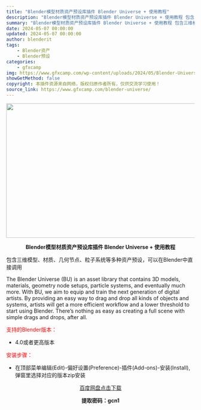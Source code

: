 ```yaml
---
title: "Blender模型材质资产预设库插件 Blender Universe + 使用教程"
description: "Blender模型材质资产预设库插件 Blender Universe + 使用教程 包含三维模型、材质、几何节点、粒子系统等多种资产预设，可以在Blender中直接调用 The Blender Un..."
summary: "Blender模型材质资产预设库插件 Blender Universe + 使用教程 包含三维模型、材质、几何节点、粒子系统等多种资产预设，可以在Blender中直接调用 The Blender Un..."
date: 2024-05-07 00:00:00
updated: 2024-05-07 00:00:00
author: blenderit
tags: 
    - Blender资产
    - Blender预设
categories:
    - gfxcamp
img: https://www.gfxcamp.com/wp-content/uploads/2024/05/Blender-Universe.jpg
showGetMethod: false
copyright: 本插件资源来自网络，版权归原作者所有，仅供交流学习使用！
source_link: https://www.gfxcamp.com/blender-universe/
---
```

<div><p><img decoding="async" class="aligncenter size-full wp-image-121208" src="https://www.gfxcamp.com/wp-content/uploads/2024/05/Blender-Universe.jpg" data-src="https://www.gfxcamp.com/wp-content/uploads/2024/05/Blender-Universe.jpg" alt="" width="640" height="360" data-srcset="https://www.gfxcamp.com/wp-content/uploads/2024/05/Blender-Universe.jpg 640w, https://www.gfxcamp.com/wp-content/uploads/2024/05/Blender-Universe-150x84.jpg 150w" data-sizes="(max-width: 640px) 100vw, 640px"></p><p style="text-align: center;"><strong>Blender模型材质资产预设库插件</strong><strong> Blender Universe + 使用教程</strong></p><p data-pm-slice="1 1 []">包含三维模型、材质、几何节点、粒子系统等多种资产预设，可以在Blender中直接调用</p><p data-pm-slice="1 1 []">The Blender Universe (BU) is an asset library that contains 3D models, materials, geometry node setups, particle systems, and eventually much more. With BU, we aim to equip and train the next generation of digital artists. By providing an easy way to drag and drop all kinds of objects and systems, artists will get a more efficient workflow and a lower threshold to start using Blender. There’s nothing as easy as creating a full scene with simple drags and drops, after all.</p><p style="text-align: left;"><span style="color: #ff0000;">支持的Blender版本：</span></p><ul>
<li style="text-align: left;">4.0或者更高版本</li>
</ul><p><span style="color: #ff0000;">安装步骤：</span></p><ul>
<li>在顶部菜单编辑(Edit)-偏好设置(Preference)-插件(Add-ons)-安装(Install),弹窗里选择对应的版本zip安装</li>
</ul><p style="text-align: center;"><a class="maxbutton-3 maxbutton maxbutton-baidu" target="_blank" rel="noopener" href="https://pan.baidu.com/s/1y3BQlsR3P1hRsJJs_vgXBg?pwd=gcn1"><span class="mb-text">百度网盘点击下载</span></a></p><p style="text-align: center;"><strong>提取密码：gcn1</strong></p></div>